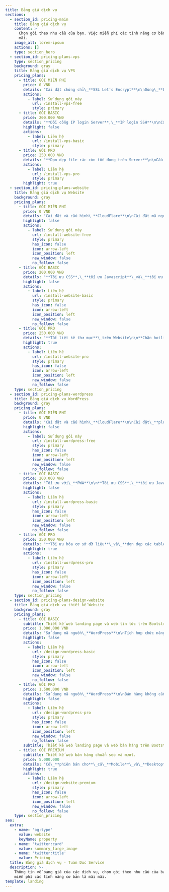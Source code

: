 ```yaml
---
title: Bảng giá dịch vụ
sections:
  - section_id: pricing-main
    title: Bảng giá dịch vụ
    content: >
      Chọn gói theo nhu cầu của bạn. Việc miễn phí các tính năng cơ bản là mãi
      mãi.
    image_alt: lorem-ipsum
    actions: []
    type: section_hero
  - section_id: pricing-plans-vps
    type: section_pricing
    background: gray
    title: Bảng giá dịch vụ VPS
    pricing_plans:
      - title: GÓI MIỄN PHÍ
        price: 0 VNĐ
        details: "Cài đặt chứng chỉ\_**SSL Let’s Encrypt**\n\nDùng\_**LAMP**,**LEMP**\_hoặc\_**Script cài đặt VPS**\n"
        actions:
          - label: Sử dụng gói này
            url: /install-vps-free
            style: primary
      - title: GÓI BASIC
        price: 200.000 VNĐ
        details: "**Đổi cổng IP login Server**,\_**IP login SSH**\n\nCấu hình\_**Firewall**\n"
        highlight: false
        actions:
          - label: Liên hệ
            url: /install-vps-basic
            style: primary
      - title: GÓI PRO
        price: 250.000 VNĐ
        details: "**Dọn dẹp file rác còn tồn đọng trên Server**\n\nCấu hình\_**crontab tự động dọn dẹp**\_và\_**cập nhật Server**\_định kỳ\n"
        actions:
          - label: Liên hệ
            url: /install-vps-pro
            style: primary
        highlight: true
  - section_id: pricing-plans-website
    title: Bảng giá dịch vụ Website
    background: gray
    pricing_plans:
      - title: GÓI MIỄN PHÍ
        price: 0 VNĐ
        details: "Cài đặt và cấu hình\_**CloudFlare**\n\nCài đặt mã nguồn website (**WordPress**,\_**CodeIgniter**,\_**Laravel**)\n"
        highlight: false
        actions:
          - label: Sử dụng gói này
            url: /install-website-free
            style: primary
            has_icon: false
            icon: arrow-left
            icon_position: left
            new_window: false
            no_follow: false
      - title: GÓI BASIC
        price: 200.000 VNĐ
        details: "**Tối ưu CSS**,\_**tối ưu Javascript**\_và\_**tối ưu ảnh**\n\nHỗ trợ\_**tối ưu giao diện**\_và Font (**Google**,\_**Font-Awesome**, v v)\n"
        highlight: false
        actions:
          - label: Liên hệ
            url: /install-website-basic
            style: primary
            has_icon: false
            icon: arrow-left
            icon_position: left
            new_window: false
            no_follow: false
      - title: GÓI PRO
        price: 250.000 VNĐ
        details: "**Tắt liệt kê thư mục**\_trên Website\n\n**Chặn hotlink**\_(Không cho người khác download ảnh về local)\n"
        highlight: true
        actions:
          - label: Liên hệ
            url: /install-website-pro
            style: primary
            has_icon: false
            icon: arrow-left
            icon_position: left
            new_window: false
            no_follow: false
    type: section_pricing
  - section_id: pricing-plans-wordpress
    title: Bảng giá dịch vụ WordPress
    background: gray
    pricing_plans:
      - title: GÓI MIỄN PHÍ
        price: 0 VNĐ
        details: "Cài đặt và cấu hình\_**CloudFlare**\n\nCài đặt\_**plugin nén cache**\_và\_**plugin nén định dạng ảnh**\n\nCài đặt\_**CDN tăng tốc CSS**,\_**Javascript**\_và\_**ảnh**\n"
        highlight: false
        actions:
          - label: Sử dụng gói này
            url: /install-wordpress-free
            style: primary
            has_icon: false
            icon: arrow-left
            icon_position: left
            new_window: false
            no_follow: false
      - title: GÓI BASIC
        price: 200.000 VNĐ
        details: "Tối ưu với\_**PWA**\n\n**Tối ưu CSS**,\_**tối ưu Javascript**\_và\_**tối ưu ảnh**\n\n**Tối ưu giao diện**\_và\_**Font**\n"
        highlight: false
        actions:
          - label: Liên hệ
            url: /install-wordpress-basic
            style: primary
            has_icon: false
            icon: arrow-left
            icon_position: left
            new_window: false
            no_follow: false
      - title: GÓI PRO
        price: 250.000 VNĐ
        details: "**Tối ưu hóa cơ sở dữ liệu**\_và\_**dọn dẹp các table rác trong cơ sở dữ liệu**\n\n**Thay đổi tiền tố**\_trong\_**Database**\n\nXử lý các\_**vấn đề liên quan đến bảo mật**\n"
        highlight: true
        actions:
          - label: Liên hệ
            url: /install-wordpress-pro
            style: primary
            has_icon: false
            icon: arrow-left
            icon_position: left
            new_window: false
            no_follow: false
    type: section_pricing
  - section_id: pricing-plans-design-website
    title: Bảng giá dịch vụ thiết kế Website
    background: gray
    pricing_plans:
      - title: GÓI BASIC
        subtitle: Thiết kế web landing page và web tin tức trên Bootstrap.
        price: 1.000.000 VNĐ
        details: "Sử dụng mã nguồn\_**WordPress**\n\nTích hợp chức năng\_**Seo**\_riêng\n\nTích hợp chức năng\_**tùy biến giao diện và ADS**\n"
        highlight: false
        actions:
          - label: Liên hệ
            url: /design-wordpress-basic
            style: primary
            has_icon: false
            icon: arrow-left
            icon_position: left
            new_window: false
            no_follow: false
      - title: GÓI PRO
        price: 1.500.000 VNĐ
        details: "Sử dụng mã nguồn\_**WordPress**\n\nBán hàng không cần plugins\_**Woocommerce**\n\nTích hợp chức năng\_**Seo**\_riêng và\_**tuỳ biến giao diện**\n"
        highlight: false
        actions:
          - label: Liên hệ
            url: /design-wordpress-pro
            style: primary
            has_icon: false
            icon: arrow-left
            icon_position: left
            new_window: false
            no_follow: false
        subtitle: Thiết kế web landing page và web bán hàng trên Bootstrap.
      - title: GÓI PREMIUM
        subtitle: Thiết kế web bán hàng chuẩn seo và mượt.
        price: 5.000.000
        details: "Có\_**phiên bản cho**\_cả\_**Mobile**\_và\_**Desktop**\n\nTích hợp các\_**cổng thanh toán phổ biến nhất**\n\nTích hợp sẵn\_**giao diện AMP**\n"
        highlight: true
        actions:
          - label: Liên hệ
            url: /design-website-premium
            style: primary
            has_icon: false
            icon: arrow-left
            icon_position: left
            new_window: false
            no_follow: false
    type: section_pricing
seo:
  extra:
    - name: 'og:type'
      value: website
      keyName: property
    - name: 'twitter:card'
      value: summary_large_image
    - name: 'twitter:title'
      value: Pricing
  title: Bảng giá dịch vụ - Tuan Duc Service
  description: >-
    Thông tin về bảng giá của các dịch vụ, chọn gói theo nhu cầu của bạn. Việc
    miễn phí các tính năng cơ bản là mãi mãi.
template: landing
---
```

